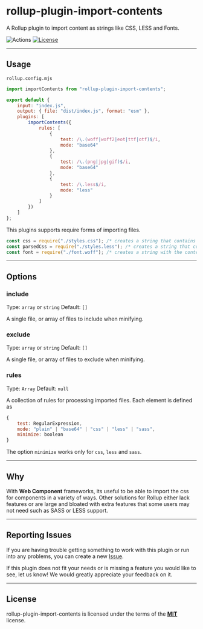 # rollup-plugin-import-contents
A Rollup plugin to import content as strings like CSS, LESS and Fonts.

![Actions](https://github.com/ernstc/rollup-plugin-import-contents/workflows/build/badge.svg)
[![License](https://img.shields.io/badge/license-MIT-blue.svg)](https://github.com/ernstc/rollup-plugin-import-contents/blob/master/LICENSE)


---

## Usage

`rollup.config.mjs`
```js
import importContents from "rollup-plugin-import-contents";

export default {
    input: "index.js",
    output: { file: "dist/index.js", format: "esm" },
    plugins: [ 
        importContents({
            rules: [
                {
                    test: /\.(woff|woff2|eot|ttf|otf)$/i,
                    mode: "base64"
                },
                {
                    test: /\.(png|jpg|gif)$/i,
                    mode: "base64"
                },
                {
                    test: /\.less$/i,
                    mode: "less"
                }
            ]
        }) 
    ]
};
```

This plugins supports require forms of importing files.
```js
const css = require("./styles.css"); /* creates a string that contains the content of the CSS file */
const parsedCss = require("./styles.less"); /* creates a string that contains the CSS code parsed from the LESS file */
const font = require("./font.woff"); /* creates a string with the content of the font in base64 data URL */
```

---

## Options

### include

Type: `array` or `string`
Default: `[]`

A single file, or array of files to include when minifying.

### exclude

Type: `array` or `string`
Default: `[]`

A single file, or array of files to exclude when minifying.

### rules

Type: `Array`
Default: `null`

A collection of rules for processing imported files. Each element is defined as
```js
{
    test: RegularExpression,
    mode: "plain" | "base64" | "css" | "less" | "sass",
    minimize: boolean
}
```

The option `minimize` works only for `css`, `less` and `sass`.

---

## Why

With **Web Component** frameworks, its useful to be able to import the css for components in a variety of ways. Other solutions for Rollup either lack features or are large and bloated with extra features that some users may not need such as SASS or LESS support. 

---

## Reporting Issues

If you are having trouble getting something to work with this plugin or run into any problems, you can create a new [Issue](https://github.com/ernstc/rollup-plugin-import-contents/issues).

If this plugin does not fit your needs or is missing a feature you would like to see, let us know! We would greatly appreciate your feedback on it.

---

## License

rollup-plugin-import-contents is licensed under the terms of the [**MIT**](https://github.com/ernstc/rollup-plugin-import-contents/blob/master/LICENSE) license.